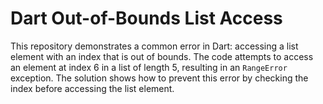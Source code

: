 # Dart Out-of-Bounds List Access

This repository demonstrates a common error in Dart: accessing a list element with an index that is out of bounds. The code attempts to access an element at index 6 in a list of length 5, resulting in an `RangeError` exception. The solution shows how to prevent this error by checking the index before accessing the list element. 